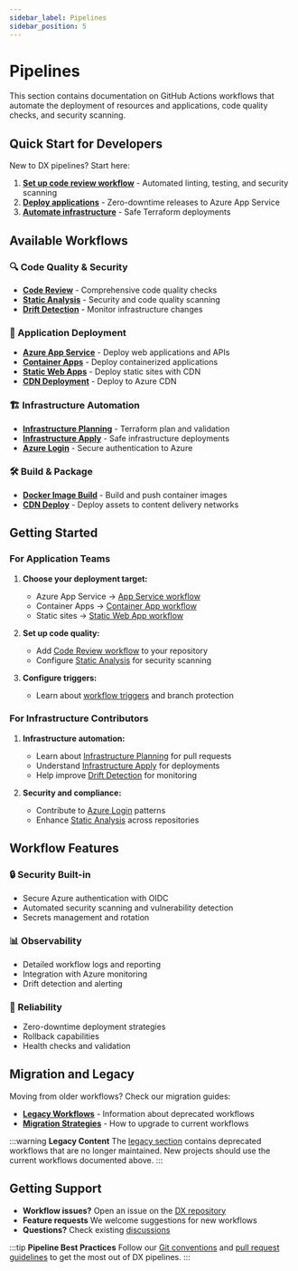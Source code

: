 ```yaml
---
sidebar_label: Pipelines
sidebar_position: 5
---
```


# Pipelines

This section contains documentation on GitHub Actions workflows that automate
the deployment of resources and applications, code quality checks, and security
scanning.

## Quick Start for Developers

New to DX pipelines? Start here:

1. **[Set up code review workflow](./code-review.md)** - Automated linting,
   testing, and security scanning
2. **[Deploy applications](./release-azure-appsvc.md)** - Zero-downtime releases
   to Azure App Service
3. **[Automate infrastructure](./infra-apply.md)** - Safe Terraform deployments

## Available Workflows

### 🔍 Code Quality & Security

- **[Code Review](./code-review.md)** - Comprehensive code quality checks
- **[Static Analysis](./static-analysis.md)** - Security and code quality
  scanning
- **[Drift Detection](./drift-detection.md)** - Monitor infrastructure changes

### 🚀 Application Deployment

- **[Azure App Service](./release-azure-appsvc.md)** - Deploy web applications
  and APIs
- **[Container Apps](./release-container-app.md)** - Deploy containerized
  applications
- **[Static Web Apps](./build-deploy-static-web-app.md)** - Deploy static sites
  with CDN
- **[CDN Deployment](./build-deploy-cdn-static-site.md)** - Deploy to Azure CDN

### 🏗️ Infrastructure Automation

- **[Infrastructure Planning](./infra-plan.md)** - Terraform plan and validation
- **[Infrastructure Apply](./infra-apply.md)** - Safe infrastructure deployments
- **[Azure Login](./azure-login.md)** - Secure authentication to Azure

### 🛠️ Build & Package

- **[Docker Image Build](./docker-image-build.md)** - Build and push container
  images
- **[CDN Deploy](./cdn-deploy.md)** - Deploy assets to content delivery networks

## Getting Started

### For Application Teams

1. **Choose your deployment target:**
   - Azure App Service → [App Service workflow](./release-azure-appsvc.md)
   - Container Apps → [Container App workflow](./release-container-app.md)
   - Static sites → [Static Web App workflow](./build-deploy-static-web-app.md)

2. **Set up code quality:**
   - Add [Code Review workflow](./code-review.md) to your repository
   - Configure [Static Analysis](./static-analysis.md) for security scanning

3. **Configure triggers:**
   - Learn about [workflow triggers](./triggers.md) and branch protection

### For Infrastructure Contributors

1. **Infrastructure automation:**
   - Learn about [Infrastructure Planning](./infra-plan.md) for pull requests
   - Understand [Infrastructure Apply](./infra-apply.md) for deployments
   - Help improve [Drift Detection](./drift-detection.md) for monitoring

2. **Security and compliance:**
   - Contribute to [Azure Login](./azure-login.md) patterns
   - Enhance [Static Analysis](./static-analysis.md) across repositories

## Workflow Features

### 🔒 Security Built-in

- Secure Azure authentication with OIDC
- Automated security scanning and vulnerability detection
- Secrets management and rotation

### 📊 Observability

- Detailed workflow logs and reporting
- Integration with Azure monitoring
- Drift detection and alerting

### 🔄 Reliability

- Zero-downtime deployment strategies
- Rollback capabilities
- Health checks and validation

## Migration and Legacy

Moving from older workflows? Check our migration guides:

- **[Legacy Workflows](./legacy/index.md)** - Information about deprecated
  workflows
- **[Migration Strategies](./legacy/index.md)** - How to upgrade to current
  workflows

:::warning **Legacy Content** The [legacy section](./legacy/index.md) contains
deprecated workflows that are no longer maintained. New projects should use the
current workflows documented above. :::

## Getting Support

- **Workflow issues?** Open an issue on the
  [DX repository](https://github.com/pagopa/dx/issues)
- **Feature requests** We welcome suggestions for new workflows
- **Questions?** Check existing
  [discussions](https://github.com/pagopa/dx/discussions)

:::tip **Pipeline Best Practices** Follow our
[Git conventions](../conventions/git/index.md) and
[pull request guidelines](../conventions/pull-requests/index.md) to get the most
out of DX pipelines. :::
